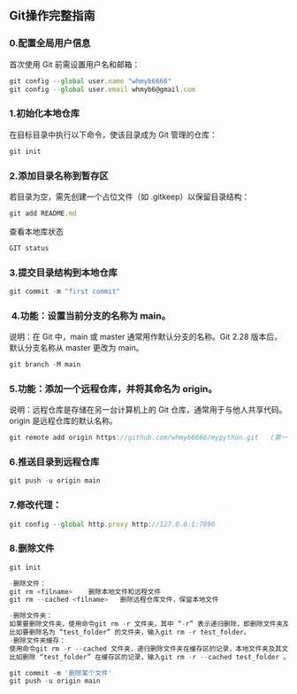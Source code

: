 ## Git操作完整指南

### 0.配置全局用户信息

首次使用 Git 前需设置用户名和邮箱：
```js
git config --global user.name "whmyb6666"
git config --global user.email whmyb6@gmail.com
```
### ‌1.初始化本地仓库‌
在目标目录中执行以下命令，使该目录成为 Git 管理的仓库：
```js
git init
```
### 2.添加目录名称到暂存区‌
若目录为空，需先创建一个占位文件（如 .gitkeep）以保留目录结构：
```js
git add README.md
```

查看本地库状态
```js
GIT status
```

### 3.提交目录结构到本地仓库
```js
git commit -m "first commit"
```
### ‌ 4.功能‌：设置当前分支的名称为 main。
‌说明‌：在 Git 中，main 或 master 通常用作默认分支的名称。Git 2.28 版本后，默认分支名称从 master 更改为 main。
```js
git branch -M main
```

### 5.‌功能‌：添加一个远程仓库，并将其命名为 origin。
‌说明‌：远程仓库是存储在另一台计算机上的 Git 仓库，通常用于与他人共享代码。origin 是远程仓库的默认名称。
```js
git remote add origin https://github.com/whmyb6666/mypython.git   (第一次运行需要)
```

### 6.推送目录到远程仓库
```js
git push -u origin main
```

### 7.修改代理：
```js
git config --global http.proxy http://127.0.0.1:7890
```

### 8.删除文件
```js
git init

-删除文件：
git rm <filname>    删除本地文件和远程文件
git rm --cached <filname>   删除远程仓库文件，保留本地文件

-删除文件夹：
如果要删除文件夹，使用命令git rm -r 文件夹，其中 “-r” 表示递归删除，即删除文件夹及其下的所有文件和子文件夹。
比如要删除名为 “test_folder” 的文件夹，输入git rm -r test_folder。
-删除文件夹缓存：
使用命令git rm -r --cached 文件夹，递归删除文件夹在缓存区的记录，本地文件夹及其文件不受影响。
比如删除 “test_folder” 在缓存区的记录，输入git rm -r --cached test_folder 。

git commit -m '删除某个文件'
git push -u origin main
```